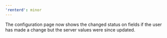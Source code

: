 ```yaml
---
'renterd': minor
---
```


The configuration page now shows the changed status on fields if the user has made a change but the server values were since updated.
